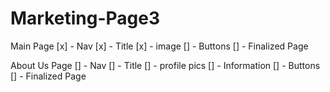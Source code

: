 # Marketing-Page3

Main Page 
[x] - Nav
[x]  - Title
[x]  - image
[]  - Buttons
[]  - Finalized Page


About Us Page
[]  - Nav
[]  - Title
[]  - profile pics
[]  - Information
[]  - Buttons
[]  - Finalized Page


